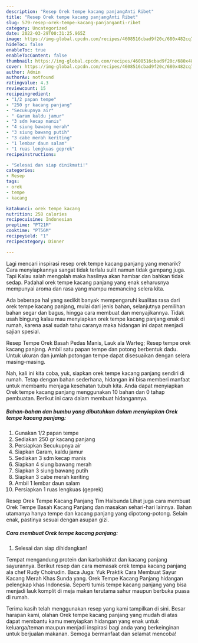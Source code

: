 ```yaml
---
description: "Resep Orek tempe kacang panjangAnti Ribet"
title: "Resep Orek tempe kacang panjangAnti Ribet"
slug: 579-resep-orek-tempe-kacang-panjanganti-ribet
category: Uncategorized
date: 2022-03-29T00:31:25.965Z
image: https://img-global.cpcdn.com/recipes/4608516cbad9f20c/680x482cq70/orek-tempe-kacang-panjang-foto-resep-utama.jpg
hideToc: false
enableToc: true
enableTocContent: false
thumbnail: https://img-global.cpcdn.com/recipes/4608516cbad9f20c/680x482cq70/orek-tempe-kacang-panjang-foto-resep-utama.jpg
cover: https://img-global.cpcdn.com/recipes/4608516cbad9f20c/680x482cq70/orek-tempe-kacang-panjang-foto-resep-utama.jpg
author: Admin
authorAv: notfound
ratingvalue: 4.3
reviewcount: 15
recipeingredient:
- "1/2 papan tempe"
- "250 gr kacang panjang"
- "Secukupnya air"
- " Garam kaldu jamur"
- "3 sdm kecap manis"
- "4 siung bawang merah"
- "3 siung bawang putih"
- "3 cabe merah keriting"
- "1 lembar daun salam"
- "1 ruas lengkuas geprek"
recipeinstructions:

- "Selesai dan siap dinikmati!"
categories:
- Resep
tags:
- orek
- tempe
- kacang

katakunci: orek tempe kacang 
nutrition: 258 calories
recipecuisine: Indonesian
preptime: "PT21M"
cooktime: "PT56M"
recipeyield: "1"
recipecategory: Dinner

---
```



Lagi mencari inspirasi resep orek tempe kacang panjang yang menarik? Cara menyiapkannya sangat tidak terlalu sulit namun tidak gampang juga. Tapi Kalau salah mengolah maka hasilnya akan hambar dan bahkan tidak sedap. Padahal orek tempe kacang panjang yang enak seharusnya mempunyai aroma dan rasa yang mampu memancing selera kita.


Ada beberapa hal yang sedikit banyak mempengaruhi kualitas rasa dari orek tempe kacang panjang, mulai dari jenis bahan, selanjutnya pemilihan bahan segar dan bagus, hingga cara membuat dan menyajikannya. Tidak usah bingung kalau mau menyiapkan orek tempe kacang panjang enak di rumah, karena asal sudah tahu caranya maka hidangan ini dapat menjadi sajian spesial.

Resep Tempe Orek Basah Pedas Manis, Lauk ala Warteg; Resep tempe orek kacang panjang. Ambil satu papan tempe dan potong berbentuk dadu. Untuk ukuran dan jumlah potongan tempe dapat disesuaikan dengan selera masing-masing.


Nah, kali ini kita coba, yuk, siapkan orek tempe kacang panjang sendiri di rumah. Tetap dengan bahan sederhana, hidangan ini bisa memberi manfaat untuk membantu menjaga kesehatan tubuh kita. Anda dapat menyiapkan Orek tempe kacang panjang menggunakan 10 bahan dan 0 tahap pembuatan. Berikut ini cara dalam membuat hidangannya.

<!--inarticleads1-->

##### Bahan-bahan dan bumbu yang dibutuhkan dalam menyiapkan Orek tempe kacang panjang:

1. Gunakan 1/2 papan tempe
1. Sediakan 250 gr kacang panjang
1. Persiapkan Secukupnya air
1. Siapkan  Garam, kaldu jamur
1. Sediakan 3 sdm kecap manis
1. Siapkan 4 siung bawang merah
1. Siapkan 3 siung bawang putih
1. Siapkan 3 cabe merah keriting
1. Ambil 1 lembar daun salam
1. Persiapkan 1 ruas lengkuas (geprek)


Resep Orek Tempe Kacang Panjang Tim Haibunda Lihat juga cara membuat Orek Tempe Basah Kacang Panjang dan masakan sehari-hari lainnya. Bahan utamanya hanya tempe dan kacang panjang yang dipotong-potong. Selain enak, pastinya sesuai dengan asupan gizi. 

<!--inarticleads2-->

##### Cara membuat Orek tempe kacang panjang:


1. Selesai dan siap dihidangkan!

Tempat mengandung protein dan karbohidrat dan kacang panjang sayurannya. Berikut resep dan cara memasak orek tempa kacang panjang ala chef Rudy Choirudin. Baca Juga: Yuk Praktik Cara Membuat Sayur Kacang Merah Khas Sunda yang. Orek Tempe Kacang Panjang hidangan pelengkap khas Indonesia. Seperti tumis tempe kacang panjang yang bisa menjadi lauk komplit di meja makan terutama sahur maupun berbuka puasa di rumah. 

Terima kasih telah menggunakan resep yang kami tampilkan di sini. Besar harapan kami, olahan Orek tempe kacang panjang yang mudah di atas dapat membantu kamu menyiapkan hidangan yang enak untuk keluarga/teman maupun menjadi inspirasi bagi anda yang berkeinginan untuk berjualan makanan. Semoga bermanfaat dan selamat mencoba!
